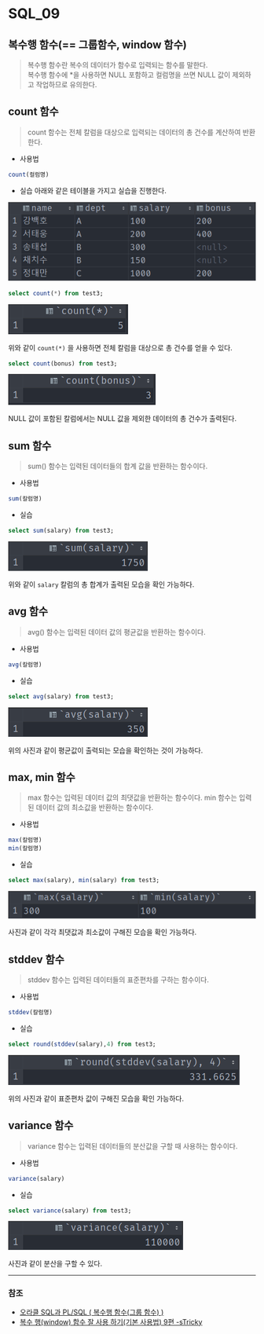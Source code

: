 # SQL_09

## 복수행 함수(== 그룹함수, window 함수)
> 복수행 함수란 복수의 데이터가 함수로 입력되는 함수를 말한다.
> <br> 복수행 함수에 *을 사용하면 NULL 포함하고 컬럼명을 쓰면 NULL 값이 제외하고 작업하므로 유의한다.

## count 함수
> count 함수는 전체 칼럼을 대상으로 입력되는 데이터의 총 건수를 계산하여 반환한다.

* 사용법
```sql
count(컬럼명)
```

* 실습
아래와 같은 테이블을 가지고 실습을 진행한다.

![SQL_09_1.png](image%2FSQL_09%2FSQL_09_1.png)

```sql
select count(*) from test3;
```

![SQL_09_2.png](image%2FSQL_09%2FSQL_09_2.png)

위와 같이 `count(*)` 을 사용하면 전체 칼럼을 대상으로 총 건수를 얻을 수 있다.

```sql
select count(bonus) from test3;
```

![SQL_09_3.png](image%2FSQL_09%2FSQL_09_3.png)

NULL 값이 포함된 칼럼에서는 NULL 값을 제외한 데이터의 총 건수가 출력된다.

## sum 함수
> sum() 함수는 입력된 데이터들의 합계 값을 반환하는 함수이다.

* 사용법
```sql
sum(칼럼명)
```

* 실습
```sql
select sum(salary) from test3;
```

![SQL_09_4.png](image%2FSQL_09%2FSQL_09_4.png)

위와 같이 `salary` 칼럼의 총 합계가 출력된 모습을 확인 가능하다.

## avg 함수
> avg() 함수는 입력된 데이터 값의 평균값을 반환하는 함수이다.

* 사용법
```sql
avg(칼럼명)
```

* 실습
```sql
select avg(salary) from test3;
```

![SQL_09_5.png](image%2FSQL_09%2FSQL_09_5.png)

위의 사진과 같이 평균값이 출력되는 모습을 확인하는 것이 가능하다.

## max, min 함수
> max 함수는 입력된 데이터 값의 최댓값을 반환하는 함수이다.
> min 함수는 입력된 데이터 값의 최소값을 반환하는 함수이다.

* 사용법
```sql
max(칼럼명)
min(칼럼명)    
```

* 실습
```sql
select max(salary), min(salary) from test3;
```

![SQL_09_6.png](image%2FSQL_09%2FSQL_09_6.png)

사진과 같이 각각 최댓값과 최소값이 구해진 모습을 확인 가능하다.

## stddev 함수
> stddev 함수는 입력된 데이터들의 표준편차를 구하는 함수이다.

* 사용법
```sql
stddev(칼럼명)
```

* 실습
```sql
select round(stddev(salary),4) from test3;
```

![SQL_09_7.png](image%2FSQL_09%2FSQL_09_7.png)

위의 사진과 같이 표준편차 값이 구해진 모습을 확인 가능하다.

## variance 함수
> variance 함수는 입력된 데이터들의 분산값을 구할 때 사용하는 함수이다.

* 사용법
```sql
variance(salary)
```

* 실습
```sql
select variance(salary) from test3;
```

![SQL_09_8.png](image%2FSQL_09%2FSQL_09_8.png)

사진과 같이 분산을 구할 수 있다.

---
### 참조
* [오라클 SQL과 PL/SQL ( 복수행 함수(그룹 함수) )](https://ms-record.tistory.com/104)
* [복수 행(window) 함수 잘 사용 하기(기본 사용법) 9편 -sTricky](https://stricky.tistory.com/240)